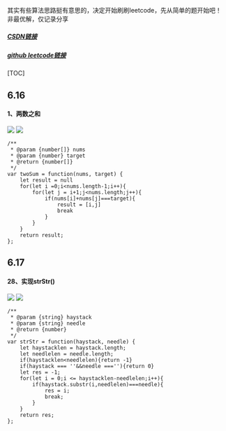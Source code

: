 其实有些算法思路挺有意思的，决定开始刷刷leetcode，先从简单的题开始吧！非最优解，仅记录分享

##### [CSDN链接](https://blog.csdn.net/qq_34273059/article/details/117980748)

##### [github leetcode链接](https://github.com/smileyqp/frontend_book/blob/master/leetcode.md)



[TOC]

## 6.16

#### 1、两数之和

![](https://img-blog.csdnimg.cn/20210617091136279.png?x-oss-process=image/watermark,type_ZmFuZ3poZW5naGVpdGk,shadow_10,text_aHR0cHM6Ly9ibG9nLmNzZG4ubmV0L3FxXzM0MjczMDU5,size_16,color_FFFFFF,t_70)
![](https://img-blog.csdnimg.cn/20210617091156151.png?x-oss-process=image/watermark,type_ZmFuZ3poZW5naGVpdGk,shadow_10,text_aHR0cHM6Ly9ibG9nLmNzZG4ubmV0L3FxXzM0MjczMDU5,size_16,color_FFFFFF,t_70)

```shell
/**
 * @param {number[]} nums
 * @param {number} target
 * @return {number[]}
 */
var twoSum = function(nums, target) {
    let result = null
    for(let i =0;i<nums.length-1;i++){
        for(let j = i+1;j<nums.length;j++){
            if(nums[i]+nums[j]===target){
                result = [i,j]
                break
            }
        }
    }
    return result;
};
```

## 6.17

#### 28、实现strStr()

![](https://img-blog.csdnimg.cn/2021061709094677.png?x-oss-process=image/watermark,type_ZmFuZ3poZW5naGVpdGk,shadow_10,text_aHR0cHM6Ly9ibG9nLmNzZG4ubmV0L3FxXzM0MjczMDU5,size_16,color_FFFFFF,t_70)
![](https://img-blog.csdnimg.cn/20210617091006468.png?x-oss-process=image/watermark,type_ZmFuZ3poZW5naGVpdGk,shadow_10,text_aHR0cHM6Ly9ibG9nLmNzZG4ubmV0L3FxXzM0MjczMDU5,size_16,color_FFFFFF,t_70)

```shell
/**
 * @param {string} haystack
 * @param {string} needle
 * @return {number}
 */
var strStr = function(haystack, needle) {
    let haystacklen = haystack.length;
    let needlelen = needle.length;
    if(haystacklen<needlelen){return -1}
    if(haystack === ''&&needle ===''){return 0}
    let res = -1;
    for(let i = 0;i <= haystacklen-needlelen;i++){
        if(haystack.substr(i,needlelen)===needle){
            res = i;
            break;
        }
    }
    return res;
};
```